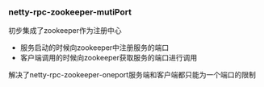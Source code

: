 
### netty-rpc-zookeeper-mutiPort

初步集成了zookeeper作为注册中心

* 服务启动的时候向zookeeper中注册服务的端口
* 客户端调用的时候向zookeeper获取服务的端口进行调用

解决了netty-rpc-zookeeper-oneport服务端和客户端都只能为一个端口的限制